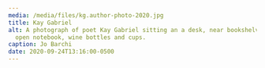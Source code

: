```yaml
---
media: /media/files/kg.author-photo-2020.jpg
title: Kay Gabriel
alt: A photograph of poet Kay Gabriel sitting an a desk, near bookshelves, an
  open notebook, wine bottles and cups.
caption: Jo Barchi
date: 2020-09-24T13:16:00-0500
---
```

